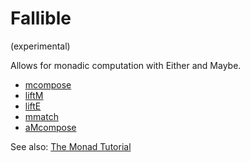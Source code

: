# Fallible

(experimental)

Allows for monadic computation with Either and Maybe.

* [mcompose](test/composition/mcompose.spec.ts)
* [liftM](test/tuple/lift_m.spec.ts)
* [liftE](test/tuple/lift_e.spec.ts)
* [mmatch](test/tuple/mmatch.spec.ts)
* [aMcompose](test/async/a_mcompose.spec.ts)

See also: [The Monad Tutorial](https://github.com/danielmarreirosdeoliveira/the-monad-tutorial)
